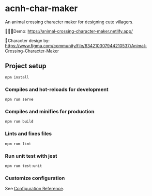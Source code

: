 # acnh-char-maker

An animal crossing character maker for designing cute villagers.

👩🏻‍💻Demo:
https://animal-crossing-character-maker.netlify.app/

🎨Character design by: 
https://www.figma.com/community/file/834210307944210537/Animal-Crossing-Character-Maker

## Project setup
```
npm install
```

### Compiles and hot-reloads for development
```
npm run serve
```

### Compiles and minifies for production
```
npm run build
```

### Lints and fixes files
```
npm run lint
```

### Run unit test with jest
```
npm run test:unit
```

### Customize configuration
See [Configuration Reference](https://cli.vuejs.org/config/).
